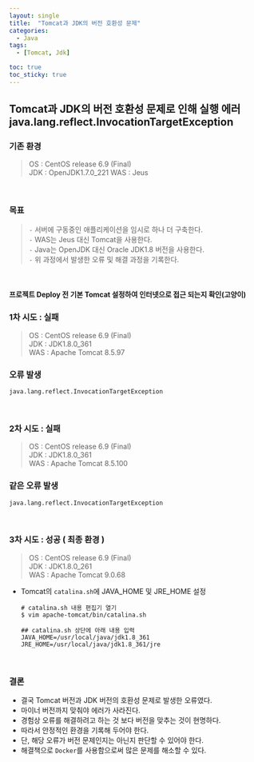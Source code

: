 ```yaml
---
layout: single
title:  "Tomcat과 JDK의 버전 호환성 문제"
categories:
  - Java
tags:
  - [Tomcat, Jdk]

toc: true
toc_sticky: true
---
```


## Tomcat과 JDK의 버전 호환성 문제로 인해 실행 에러 java.lang.reflect.InvocationTargetException

### 기존 환경
> OS  : CentOS release 6.9 (Final)  
> JDK : OpenJDK1.7.0_221
> WAS : Jeus

<br>

### 목표
>`-` 서버에 구동중인 애플리케이션을 임시로 하나 더 구축한다.  
>`-` WAS는 Jeus 대신 Tomcat을 사용한다.  
>`-` Java는 OpenJDK 대신 Oracle JDK1.8 버전을 사용한다.  
>`-` 위 과정에서 발생한 오류 및 해결 과정을 기록한다.  

<br>

#### 프로젝트 Deploy 전 기본 Tomcat 설정하여 인터넷으로 접근 되는지 확인(고양이)

### 1차 시도 : 실패
> OS  : CentOS release 6.9 (Final)  
> JDK : JDK1.8.0_361  
> WAS : Apache Tomcat 8.5.97

### 오류 발생
```shell
java.lang.reflect.InvocationTargetException
```

<br>

### 2차 시도 : 실패
> OS  : CentOS release 6.9 (Final)  
> JDK : JDK1.8.0_361  
> WAS : Apache Tomcat 8.5.100

### 같은 오류 발생
```shell
java.lang.reflect.InvocationTargetException
```

<br>

### 3차 시도 : 성공 ( 최종 환경 )
> OS  : CentOS release 6.9 (Final)  
> JDK : JDK1.8.0_261  
> WAS : Apache Tomcat 9.0.68

- Tomcat의 `catalina.sh`에 JAVA_HOME 및 JRE_HOME 설정  
    ```shell
    # catalina.sh 내용 편집기 열기
    $ vim apache-tomcat/bin/catalina.sh

    ## catalina.sh 상단에 아래 내용 입력
    JAVA_HOME=/usr/local/java/jdk1.8_361
    JRE_HOME=/usr/local/java/jdk1.8_361/jre
    ```

<br>

### 결론
- 결국 Tomcat 버전과 JDK 버전의 호환성 문제로 발생한 오류였다. 
- 마이너 버전까지 맞춰야 에러가 사라진다. 
- 경험상 오류를 해결하려고 하는 것 보다 버전을 맞추는 것이 현명하다.
- 따라서 안정적인 환경을 기록해 두어야 한다.
- 단, 해당 오류가 버전 문제인지는 아닌지 판단할 수 있어야 한다.
- 해결책으로 `Docker`를 사용함으로써 많은 문제를 해소할 수 있다.
  


